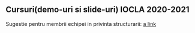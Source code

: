 ## Cursuri(demo-uri si slide-uri) IOCLA 2020-2021
Sugestie pentru membrii echipei in privinta structurarii:
[a link](https://github.com/albisorua/iocla-public/tree/master/laborator)